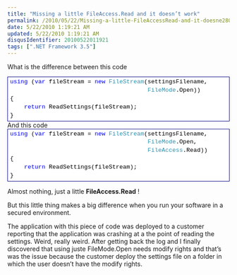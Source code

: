 ```yaml
---
title: "Missing a little FileAccess.Read and it doesn’t work"
permalink: /2010/05/22/Missing-a-little-FileAccessRead-and-it-doesne28099t-work/
date: 5/22/2010 1:19:21 AM
updated: 5/22/2010 1:19:21 AM
disqusIdentifier: 20100522011921
tags: [".NET Framework 3.5"]
---
```

What is the difference between this code

<div style="line-height:135%; padding-bottom: 0px; margin: 0px; padding-left: 0px; padding-right: 0px; display: inline; float: none; padding-top: 0px" id="scid:9ce6104f-a9aa-4a17-a79f-3a39532ebf7c:4f938988-5f57-401f-aa50-3fabd8f1c6ed" class="wlWriterEditableSmartContent"> <div style="border: #000080 1px solid; color: #000; font-family: 'Courier New', Courier, Monospace; font-size: 10pt"> <div style="background-color: #ffffff; overflow: auto; padding: 2px 5px; white-space: nowrap"><span style="color:#0000ff">using</span> (<span style="color:#0000ff">var</span> fileStream = <span style="color:#0000ff">new</span> <span style="color:#2b91af">FileStream</span>(settingsFilename,<br> &nbsp;&nbsp;&nbsp;&nbsp;&nbsp;&nbsp;&nbsp;&nbsp;&nbsp;&nbsp;&nbsp;&nbsp;&nbsp;&nbsp;&nbsp;&nbsp;&nbsp;&nbsp;&nbsp;&nbsp;&nbsp;&nbsp;&nbsp;&nbsp;&nbsp;&nbsp;&nbsp;&nbsp;&nbsp;&nbsp;&nbsp;&nbsp;&nbsp;&nbsp;&nbsp;&nbsp;&nbsp;&nbsp;&nbsp;<span style="color:#2b91af">FileMode</span>.Open))<br> {<br> &nbsp;&nbsp;&nbsp;&nbsp;<span style="color:#0000ff">return</span> ReadSettings(fileStream);<br> }</div> </div> </div>
And this code

<div style="line-height:135%; padding-bottom: 0px; margin: 0px; padding-left: 0px; padding-right: 0px; display: inline; float: none; padding-top: 0px" id="scid:9ce6104f-a9aa-4a17-a79f-3a39532ebf7c:d23edba0-0809-4467-80de-7e73647d4a04" class="wlWriterEditableSmartContent"> <div style="border: #000080 1px solid; color: #000; font-family: 'Courier New', Courier, Monospace; font-size: 10pt"> <div style="background-color: #ffffff; overflow: auto; padding: 2px 5px; white-space: nowrap"><span style="color:#0000ff">using</span> (<span style="color:#0000ff">var</span> fileStream = <span style="color:#0000ff">new</span> <span style="color:#2b91af">FileStream</span>(settingsFilename,<br> &nbsp;&nbsp;&nbsp;&nbsp;&nbsp;&nbsp;&nbsp;&nbsp;&nbsp;&nbsp;&nbsp;&nbsp;&nbsp;&nbsp;&nbsp;&nbsp;&nbsp;&nbsp;&nbsp;&nbsp;&nbsp;&nbsp;&nbsp;&nbsp;&nbsp;&nbsp;&nbsp;&nbsp;&nbsp;&nbsp;&nbsp;&nbsp;&nbsp;&nbsp;&nbsp;&nbsp;&nbsp;&nbsp;&nbsp;<span style="color:#2b91af">FileMode</span>.Open,<br> &nbsp;&nbsp;&nbsp;&nbsp;&nbsp;&nbsp;&nbsp;&nbsp;&nbsp;&nbsp;&nbsp;&nbsp;&nbsp;&nbsp;&nbsp;&nbsp;&nbsp;&nbsp;&nbsp;&nbsp;&nbsp;&nbsp;&nbsp;&nbsp;&nbsp;&nbsp;&nbsp;&nbsp;&nbsp;&nbsp;&nbsp;&nbsp;&nbsp;&nbsp;&nbsp;&nbsp;&nbsp;&nbsp;&nbsp;<span style="color:#2b91af">FileAccess</span>.Read))<br> {<br> &nbsp;&nbsp;&nbsp;&nbsp;<span style="color:#0000ff">return</span> ReadSettings(fileStream);<br> }</div> </div> </div>  

Almost nothing, just a little **FileAccess.Read** !

But this little thing makes a big difference when you run your software in a secured environment.

The application with this piece of code was deployed to a customer reporting that the application was crashing at a the point of reading the settings. Weird, really weird. After getting back the log and I finally discovered that using juste FileMode.Open needs modify rights and that’s was the issue because the customer deploy the settings file on a folder in which the user doesn’t have the modify rights.
